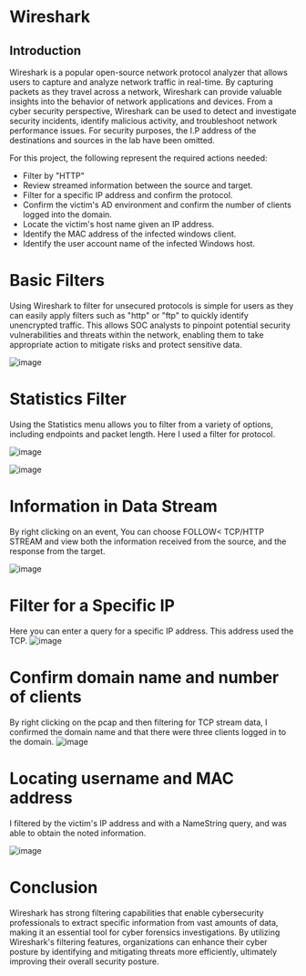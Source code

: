 # Wireshark


## Introduction
Wireshark is a popular open-source network protocol analyzer that allows users to capture and analyze network traffic in real-time. By capturing packets as they travel across a network, Wireshark can provide valuable insights into the behavior of network applications and devices. From a cyber security perspective, Wireshark can be used to detect and investigate security incidents, identify malicious activity, and troubleshoot network performance issues. For security purposes, the I.P address of the destinations and sources in the lab have been omitted. 

For this project, the following represent the required actions needed:

- Filter by "HTTP"
- Review streamed information between the source and target.
- Filter for a specific IP address and confirm the protocol.
- Confirm the victim's AD environment and confirm the number of clients logged into the domain.
- Locate the victim's host name given an IP address.
- Identify the MAC address of the infected windows client.
- Identify the user account name of the infected Windows host.



# Basic Filters
Using Wireshark to filter for unsecured protocols is simple for users as they can easily apply filters such as "http" or "ftp" to quickly identify unencrypted traffic. This allows SOC analysts to pinpoint potential security vulnerabilities and threats within the network, enabling them to take appropriate action to mitigate risks and protect sensitive data.


![image](https://github.com/dbriones49/Wireshark/assets/143753667/110dfa3e-d584-4c50-87ee-aca5dc42da74)



# Statistics Filter
Using the Statistics menu allows you to filter from a variety of options, including endpoints and packet length. Here I used a filter for protocol.

![image](https://github.com/dbriones49/Wireshark/assets/143753667/96f19235-e0c9-4a34-ae53-72b8d9369f8a)



![image](https://github.com/dbriones49/Wireshark/assets/143753667/c984a2d6-66e6-42d3-b477-fa6f184ff012)




# Information in Data Stream
By right clicking on an event, You can choose FOLLOW< TCP/HTTP STREAM and view both the information received from the source, and the response from the target.


![image](https://github.com/dbriones49/Wireshark/assets/143753667/33dd87ac-a3be-4530-891f-12f50339aeda)


# Filter for a Specific IP
Here you can enter a query for a specific IP address. This address used the TCP.
![image](https://github.com/dbriones49/Wireshark/assets/143753667/79c3762e-c4fc-4880-b769-403d82eee922)




# Confirm domain name and number of clients
By right clicking on the pcap and then filtering for TCP stream data, I confirmed the domain name and that there were three clients logged in to the domain.
![image](https://github.com/dbriones49/Wireshark/assets/143753667/92913213-5a49-4d99-b64c-293139e889d3)


# Locating username and MAC address
I filtered by the victim's IP address and with a NameString query, and was able to obtain the noted information. 


![image](https://github.com/dbriones49/Wireshark/assets/143753667/ddff9d7c-5933-4175-b42e-cbee502f1121)

# Conclusion
Wireshark has strong filtering capabilities that enable cybersecurity professionals to extract specific information from vast amounts of data, making it an essential tool for cyber forensics investigations. By utilizing Wireshark's filtering features, organizations can enhance their cyber posture by identifying and mitigating threats more efficiently, ultimately improving their overall security posture.






